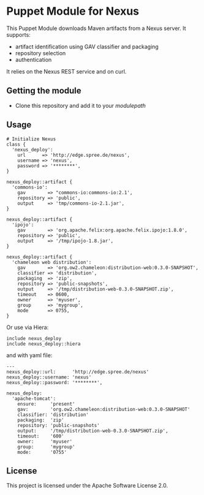 Puppet Module for Nexus
=======================

This Puppet Module downloads Maven artifacts from a Nexus server. It supports:

* artifact identification using GAV classifier and packaging
* repository selection
* authentication

It relies on the Nexus REST service and on curl.

Getting the module
------------------

* Clone this repository and add it to your _modulepath_


Usage
-----

    # Initialize Nexus
    class {
      'nexus_deploy':
        url      => 'http://edge.spree.de/nexus',
        username => 'nexus',
        password => '********',
    }

    nexus_deploy::artifact {
      'commons-io':
        gav        => "commons-io:commons-io:2.1',
        repository => 'public',
        output     => 'tmp/commons-io-2.1.jar',
    }

    nexus_deploy::artifact {
      'ipojo':
        gav        => 'org.apache.felix:org.apache.felix.ipojo:1.8.0',
        repository => 'public',
        output     => '/tmp/ipojo-1.8.jar',
    }

    nexus_deploy::artifact {
      'chameleon web distribution':
        gav        => 'org.ow2.chameleon:distribution-web:0.3.0-SNAPSHOT',
        classifier => 'distribution',
        packaging  => 'zip',
        repository => 'public-snapshots',
        output     => '/tmp/distribution-web-0.3.0-SNAPSHOT.zip',
        timeout    => 0600,
        owner      => 'myuser',
        group      => 'mygroup',
        mode       => 0755,
    }


Or use via Hiera:

    include nexus_deploy
    include nexus_deploy::hiera

and with yaml file:

    ---
    nexus_deploy::url:      'http://edge.spree.de/nexus'
    nexus_deploy::username: 'nexus'
    nexus_deploy::password: '********',

    nexus_deploy:
      'apache-tomcat':
        ensure:     'present'
        gav:        'org.ow2.chameleon:distribution-web:0.3.0-SNAPSHOT'
        classifier: 'distribution'
        packaging:  'zip'
        repository: 'public-snapshots'
        output:     '/tmp/distribution-web-0.3.0-SNAPSHOT.zip',
        timeout:    '600'
        owner:      'myuser'
        group:      'mygroup'
        mode:       '0755'

License
-------

This project is licensed under the Apache Software License 2.0.
